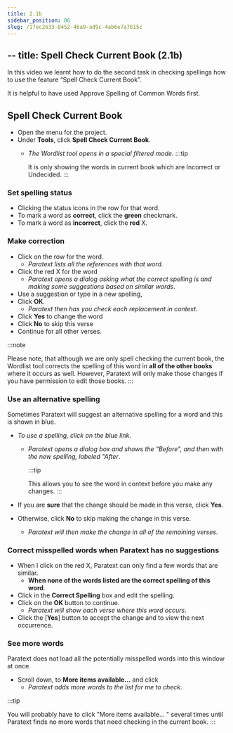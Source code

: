 ```yaml
---
title: 2.1b
sidebar_position: 86
slug: /17ec2633-8452-4ba9-ad9c-4ab6e7a7615c
---
```




## -- title: Spell Check Current Book (2.1b)


In this video we learnt how to do the second task in checking spellings how to use the feature “Spell Check Current Book”.


It is helpful to have used Approve Spelling of Common Words first.


## Spell Check Current Book

- Open the menu for the project.
- Under **Tools**, click **Spell Check Current Book**.
	- _The Wordlist tool opens in a special filtered mode_.
	:::tip

		It is only showing the words in current book which are Incorrect or Undecided. :::


### Set spelling status

- Clicking the status icons in the row for that word.
- To mark a word as **correct**, click the **green** checkmark.
- To mark a word as **incorrect**, click the **red** X.

### Make correction

- Click on the row for the word.
	- _Paratext lists all the references with that word._
- Click the red X for the word
	- _Paratext opens a dialog asking what the correct spelling is and making some suggestions based on similar words_.
- Use a suggestion or type in a new spelling,
- Click **OK**.
	- _Paratext then has you check each replacement in context_.
- Click **Yes** to change the word
- Click **No** to skip this verse
- Continue for all other verses.

:::note


Please note, that although we are only spell checking the current book, the Wordlist tool corrects the spelling of this word in **all of the other books** where it occurs as well. However, Paratext will only make those changes if you have permission to edit those books. :::


### Use an alternative spelling


Sometimes Paratext will suggest an alternative spelling for a word and this is shown in blue.

- _To use a spelling, click on the blue link_.
	- _Paratext opens a dialog box and shows the "Before", and then with the new spelling, labeled "After_.

		:::tip


		This allows you to see the word in context before you make any changes. :::

- If you are **sure** that the change should be made in this verse, click **Yes**.
- Otherwise, click **No** to skip making the change in this verse.
	- _Paratext will then make the change in all of the remaining verses_.

### Correct misspelled words when Paratext has no suggestions

- When I click on the red X, Paratext can only find a few words that are similar.
	- **When none of the words listed are the correct spelling of this word**.
- Click in the **Correct Spelling** box and edit the spelling.
- Click on the **OK** button to continue.
	- _Paratext will show each verse where this word occurs_.
- Click the [**Yes**] button to accept the change and to view the next occurrence.

### See more words


Paratext does not load all the potentially misspelled words into this window at once.

- Scroll down, to **More items available…** and click
	- _Paratext adds more words to the list for me to check_.

:::tip


You will probably have to click "More items available… " several times until Paratext finds no more words that need checking in the current book. :::

